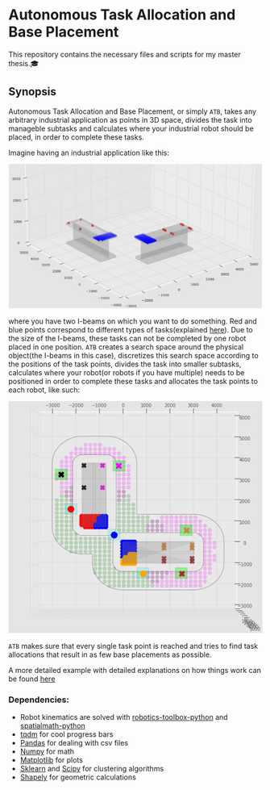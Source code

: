 # Autonomous Task Allocation and Base Placement
This repository contains the necessary files and scripts for my master thesis.🎓

## Synopsis

Autonomous Task Allocation and Base Placement, or simply `ATB`, takes any arbitrary industrial application as points in 3D space, 
divides the task into manageble subtasks and calculates where your industrial robot should be placed, in order to complete these tasks.  

Imagine having an industrial application like this:  

<p align="center">
  <img src="/images/2_perpendicular_task.JPG" />
</p>

where you have two I-beams on which you want to do something.  Red and blue points correspond to different types of tasks(explained [here](https://github.com/egebalkan/ATB/blob/63e51b1f929570888e197cb1f5b89b54da3cdf13/ibeam_example.ipynb)).
Due to the size of the I-beams, these tasks can not be completed by one robot placed in one position.  `ATB` creates a search space around the physical object(the I-beams in this case), discretizes this search space according to the positions of the task points, divides the task into smaller subtasks, calculates where your robot(or robots if you have multiple) needs to be positioned in order to complete these tasks and allocates the task points to each robot, like such:  
<p align="center">
  <img src="/images/result_2_37.png" />
</p>

`ATB` makes sure that every single task point is reached and tries to find task allocations that result in as few base placements as possible.   

A more detailed example with detailed explanations on how things work can be found [here](ibeam_example.ipynb) 


### Dependencies: 

* Robot kinematics are solved with [robotics-toolbox-python](https://github.com/petercorke/robotics-toolbox-python) and [spatialmath-python](https://github.com/petercorke/spatialmath-python)  
* [tqdm](https://github.com/tqdm/tqdm) for cool progress bars  
* [Pandas](https://pandas.pydata.org/docs/getting_started/install.html) for dealing with csv files
* [Numpy](https://numpy.org/install/) for math
* [Matplotlib](https://matplotlib.org/stable/users/installing.html) for plots
* [Sklearn](https://scikit-learn.org/stable/install.html) and [Scipy](https://www.scipy.org/install.html)  for clustering algorithms
* [Shapely](https://pypi.org/project/Shapely/) for geometric calculations  
